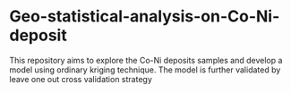 # Geo-statistical-analysis-on-Co-Ni-deposit
This repository aims to explore the Co-Ni deposits samples and develop a model using ordinary kriging technique. The model is further validated by leave one out cross validation strategy
